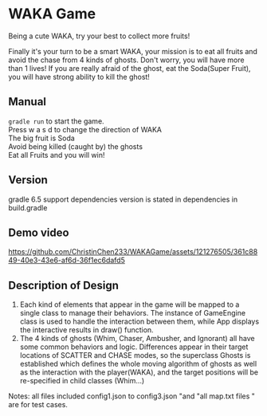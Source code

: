 # WAKA Game
Being a cute WAKA, try your best to collect more fruits!

Finally it's your turn to be a smart WAKA, your mission is to eat all fruits and avoid the chase from 4 kinds of ghosts. Don't worry, you will have more than 1 lives! If you are really afraid of the ghost, eat the Soda(Super Fruit), you will have strong ability to kill the ghost!

## Manual
`gradle run`
to start the game.   
Press w a s d to change the direction of WAKA   
The big fruit is Soda   
Avoid being killed (caught by) the ghosts   
Eat all Fruits and you will win!

## Version
gradle 6.5
support dependencies version is stated in dependencies in build.gradle

## Demo video
https://github.com/ChristinChen233/WAKAGame/assets/121276505/361c8849-40e3-43e6-af6d-36f1ec6dafd5

## Description of Design
1. Each kind of elements that appear in the game will be mapped to a single class to manage their behaviors. The instance of GameEngine class is used to handle the interaction between them, while App displays the interactive results in draw() function.
2. The 4 kinds of ghosts (Whim, Chaser, Ambusher, and Ignorant) all have some common behaviors and logic. Differences appear in their target locations of SCATTER and CHASE modes, so the superclass Ghosts is established which defines the whole moving algorithm of ghosts as well as the interaction with the player(WAKA), and the target positions will be re-specified in child classes (Whim...)

Notes:  all files included config1.json to config3.json "and "all map.txt files " are for test cases.

